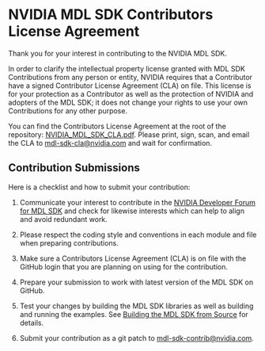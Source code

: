 NVIDIA MDL SDK Contributors License Agreement
=============================================

Thank you for your interest in contributing to the NVIDIA MDL SDK.

In order to clarify the intellectual property license granted with MDL
SDK Contributions from any person or entity, NVIDIA requires that a
Contributor have a signed Contributor License Agreement (CLA) on
file. This license is for your protection as a Contributor as well as
the protection of NVIDIA and adopters of the MDL SDK; it does not
change your rights to use your own Contributions for any other purpose.

You can find the Contributors License Agreement at the root of the repository:
[NVIDIA_MDL_SDK_CLA.pdf](NVIDIA_MDL_SDK_CLA.pdf). Please print, sign, scan,
and email the CLA to mdl-sdk-cla@nvidia.com and wait for confirmation.

Contribution Submissions
------------------------

Here is a checklist and how to submit your contribution:

1. Communicate your interest to contribute in the [NVIDIA Developer Forum 
   for MDL SDK](https://forums.developer.nvidia.com/c/gaming-and-visualization-technologies/visualization/mdl-sdk) 
   and check for likewise interests which can help to align and avoid 
   redundant work.

2. Please respect the coding style and conventions in each module and file
   when preparing contributions.

3. Make sure a Contributors License Agreement (CLA) is on file with the GitHub 
   login that you are planning on using for the contribution.

4. Prepare your submission to work with latest version of the MDL SDK on GitHub.

5. Test your changes by building the MDL SDK libraries as well as building
   and running the examples. See [Building the MDL SDK from Source](README.md) 
   for details.

6. Submit your contribution as a git patch to mdl-sdk-contrib@nvidia.com.
